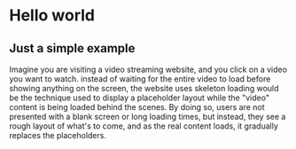 # Hello world

## Just a simple example

Imagine you are visiting a video streaming website, and you click on a video you want to watch. instead of waiting for the entire video to load before showing anything on the screen, the website uses skeleton loading would be the technique used to display a placeholder layout while the "video" content is being loaded behind the scenes. By doing so, users are not presented with a blank screen or long loading times, but instead, they see a rough layout of what's to come, and as the real content loads, it gradually replaces the placeholders.